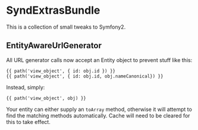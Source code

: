 # SyndExtrasBundle

This is a collection of small tweaks to Symfony2.

## EntityAwareUrlGenerator

All URL generator calls now accept an Entity object to prevent stuff like this:

    {{ path('view_object', { id: obj.id }) }}
    {{ path('view_object', { id: obj.id, obj.nameCanonical}) }}

Instead, simply:

    {{ path('view_object', obj) }}

Your entity can either supply an `toArray` method, otherwise it will attempt to find the matching methods automatically. Cache will need to be cleared for this to take effect.
